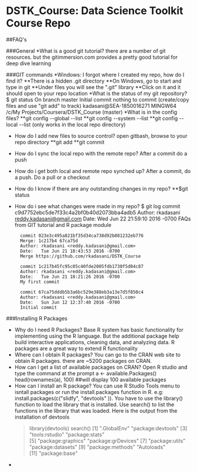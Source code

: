 # DSTK_Course: Data Science Toolkit Course Repo

##FAQ's

###General
*What is a good git tutorial?
 there are a number of git resources. but the gitimmersion.com provides a pretty good tutorial for deep dive learning


###GIT commands
*Windows: I forgot where I created my repo, how do I find it?
	**There is a hidden .git directory
	**On Windows, go to start and type in git
	**Under files you will see the ".git" library
	**Click on it and it should open to your repo location
*What is the status of my git repository?
	$ git status
	On branch master
	Initial commit
	nothing to commit (create/copy files and use "git add" to track)
	kadasani@SEA-1850016271 MINGW64 /c/My Projects/Coursera/DSTK_Course (master)
*What is in the config files?
	**git config --global --list
	**git config --system --list
	**git config --local --list (only works in the local repo directory)
* How do I add new files to source control?
	open gitbash, browse to your repo directory
	**git add <filename>
	**git commit
* How do I sync the local repo with the remote repo?
	After a commit do a push
	
* How do i get both local and remote repo synched up?
	After a commit, do a push. Do a pull or a checkout

* How do I know if there are any outstanding changes in my repo?
	**$git status
* How do i see what changes were made in my repo?
	$ git log
		commit c9d7752ebc5de7f33c4a2bf0b40d2073bba4adb5
		Author: rkadasani <reddy.kadasani@gmail.com>
		Date:   Wed Jun 22 21:59:10 2016 -0700
		FAQs from GIT tutorial and R package module

		commit 023e3c495a821bf35d34ca738d92b081232eb776
		Merge: 1c217b4 67ca75d
		Author: rkadasani <reddy.kadasani@gmail.com>
		Date:   Tue Jun 21 18:43:53 2016 -0700
		Merge https://github.com/rkadasani/DSTK_Course

		commit 1c217b45fc95c05c40fde2005fdb1730f5d04c87
		Author: rkadasani <reddy.kadasani@gmail.com>
		Date:   Tue Jun 21 18:21:26 2016 -0700
		My first commit

		commit 67ca75dddb5b3a6bc529e388eb3a13e7d5f850c4
		Author: rkadasani <reddy.kadasani@gmail.com>
		Date:   Sun Jun 12 12:37:40 2016 -0700
		Initial commit

	
###Installing R Packages
* Why do I need R Packages?
  Base R system has basic functionality for implementing using the R language. But the additional package help build interactive applications, cleaning data, and analyzing data. R packages are a great way to extend R functionality
* Where can I obtain R packages?
  You can go to the CRAN web site to obtain R packages. there are ~5200 packages on CRAN.
* How can I get a list of available packages on CRAN?
  Open R studio and type the command at the prompt
	a <- available.Packages()
	head(rownames(a), 100) ##will display 100 available packages
* How can I install an R package?
	You can use R Studio Tools menu to isntall packages or run the install.packages function in R. e.g: install.packages(c("slidfy", "devtools" )).
	You have to use the library(<library name>) function to load the library that is installed. Use search() to list the functions in the library that was loaded.
	Here is the output from the installation of devtools
	> library(devtools)
	> search()
	 [1] ".GlobalEnv"        "package:devtools" 
	 [3] "tools:rstudio"     "package:stats"    
	 [5] "package:graphics"  "package:grDevices"
	 [7] "package:utils"     "package:datasets" 
	 [9] "package:methods"   "Autoloads"        
	[11] "package:base"
* 
  
